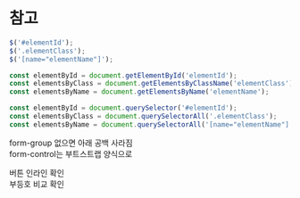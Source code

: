 # 참고

```javascript
$('#elementId');
$('.elementClass');
$('[name="elementName"]');

const elementById = document.getElementById('elementId');
const elementsByClass = document.getElementsByClassName('elementClass');
const elementsByName = document.getElementsByName('elementName');

const elementById = document.querySelector('#elementId');
const elementsByClass = document.querySelectorAll('.elementClass');
const elementsByName = document.querySelectorAll('[name="elementName"]');
```

form-group 없으면 아래 공백 사라짐  
form-control는 부트스트랩 양식으로  

버튼 인라인 확인  
부등호 비교 확인